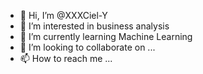 - 👋 Hi, I’m @XXXCiel-Y
- 👀 I’m interested in business analysis
- 🌱 I’m currently learning Machine Learning
- 💞️ I’m looking to collaborate on ...
- 📫 How to reach me ...

<!---
XXXCiel-Y/XXXCiel-Y is a ✨ special ✨ repository because its `README.md` (this file) appears on your GitHub profile.
You can click the Preview link to take a look at your changes.
--->

